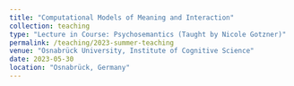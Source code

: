 ```yaml
---
title: "Computational Models of Meaning and Interaction"
collection: teaching
type: "Lecture in Course: Psychosemantics (Taught by Nicole Gotzner)"
permalink: /teaching/2023-summer-teaching
venue: "Osnabrück University, Institute of Cognitive Science"
date: 2023-05-30
location: "Osnabrück, Germany"
---
```


